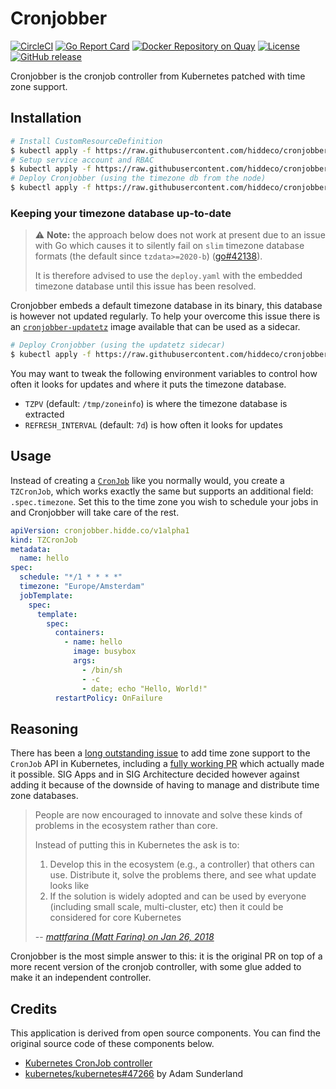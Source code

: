 # Cronjobber

[![CircleCI](https://circleci.com/gh/hiddeco/cronjobber/tree/master.svg?style=shield)](https://circleci.com/gh/hiddeco/cronjobber/tree/master)
[![Go Report Card](https://goreportcard.com/badge/github.com/hiddeco/cronjobber)](https://goreportcard.com/report/github.com/hiddeco/cronjobber)
[![Docker Repository on Quay](https://quay.io/repository/hiddeco/cronjobber/status "Docker Repository on Quay")](https://quay.io/repository/hiddeco/cronjobber)
[![License](https://img.shields.io/github/license/hiddeco/cronjobber.svg)](https://github.com/hiddeco/cronjobber/blob/master/LICENSE)
[![GitHub release](https://img.shields.io/github/release/hiddeco/cronjobber.svg)](https://github.com/hiddeco/cronjobber/releases)

Cronjobber is the cronjob controller from Kubernetes patched with time zone support.

## Installation

```sh
# Install CustomResourceDefinition
$ kubectl apply -f https://raw.githubusercontent.com/hiddeco/cronjobber/master/deploy/crd.yaml
# Setup service account and RBAC
$ kubectl apply -f https://raw.githubusercontent.com/hiddeco/cronjobber/master/deploy/rbac.yaml
# Deploy Cronjobber (using the timezone db from the node)
$ kubectl apply -f https://raw.githubusercontent.com/hiddeco/cronjobber/master/deploy/deploy.yaml
```

### Keeping your timezone database up-to-date

> :warning: **Note:** the approach below does not work at present due to an
> issue with Go which causes it to silently fail on `slim` timezone database
> formats (the default since `tzdata>=2020-b`) ([go#42138](https://github.com/golang/go/issues/42138)).
>
> It is therefore advised to use the `deploy.yaml` with the embedded timezone
> database until this issue has been resolved.

Cronjobber embeds a default timezone database in its binary, this database is
however not updated regularly. To help your overcome this issue there is an
[`cronjobber-updatetz`](https://quay.io/repository/hiddeco/cronjobber-updatetz)
image available that can be used as a sidecar.

```sh
# Deploy Cronjobber (using the updatetz sidecar)
$ kubectl apply -f https://raw.githubusercontent.com/hiddeco/cronjobber/master/deploy/deploy-updatetz.yaml
```

You may want to tweak the following environment variables to control
how often it looks for updates and where it puts the timezone database.

- `TZPV` (default: `/tmp/zoneinfo`) is where the timezone database
  is extracted
- `REFRESH_INTERVAL` (default: `7d`) is how often it looks for updates

## Usage

Instead of creating a [`CronJob`](https://kubernetes.io/docs/tasks/job/automated-tasks-with-cron-jobs/)
like you normally would, you create a `TZCronJob`, which works exactly
the same but supports an additional field: `.spec.timezone`. Set this
to the time zone you wish to schedule your jobs in and Cronjobber will
take care of the rest.

```yaml
apiVersion: cronjobber.hidde.co/v1alpha1
kind: TZCronJob
metadata:
  name: hello
spec:
  schedule: "*/1 * * * *"
  timezone: "Europe/Amsterdam"
  jobTemplate:
    spec:
      template:
        spec:
          containers:
            - name: hello
              image: busybox
              args:
                - /bin/sh
                - -c
                - date; echo "Hello, World!"
          restartPolicy: OnFailure
```

## Reasoning

There has been a [long outstanding issue](https://github.com/kubernetes/kubernetes/issues/47202)
to add time zone support to the `CronJob` API in Kubernetes, including
a [fully working PR](https://github.com/kubernetes/kubernetes/pull/47266)
which actually made it possible. SIG Apps and in SIG Architecture
decided however against adding it because of the downside of having
to manage and distribute time zone databases.

> People are now encouraged to innovate and solve these kinds of problems in the ecosystem rather than core.
>
> Instead of putting this in Kubernetes the ask is to:
> 1. Develop this in the ecosystem (e.g., a controller) that others can use. Distribute it, solve the problems there, and see what update looks like
> 2. If the solution is widely adopted and can be used by everyone (including small scale, multi-cluster, etc) then it could be considered for core Kubernetes
>
> -- <cite>[mattfarina (Matt Farina) on Jan 26, 2018](https://github.com/kubernetes/kubernetes/issues/47202#issuecomment-360820586)</cite>

Cronjobber is the most simple answer to this: it is the original PR
on top of a more recent version of the cronjob controller, with some
glue added to make it an independent controller.

## Credits

This application is derived from open source components. You can find
the original source code of these components below.

* [Kubernetes CronJob controller](https://github.com/kubernetes/kubernetes/tree/v1.13.3/pkg/controller/cronjob)
* [kubernetes/kubernetes#47266](https://github.com/kubernetes/kubernetes/pull/47266) by Adam Sunderland

